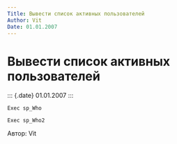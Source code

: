 ```yaml
---
Title: Вывести список активных пользователей
Author: Vit
Date: 01.01.2007
---
```



Вывести список активных пользователей
=====================================

::: {.date}
01.01.2007
:::

    Exec sp_Who

    Exec sp_Who2

Автор: Vit

